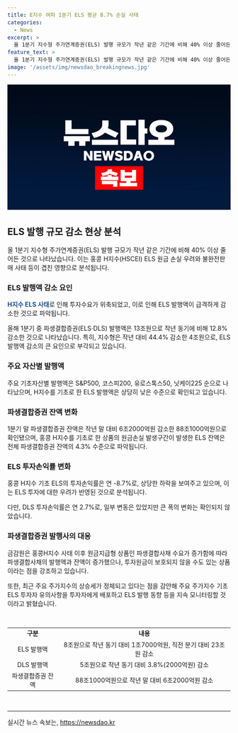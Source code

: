 ```yaml
---
title: E지수 여파 1분기 ELS 평균 8.7% 손실 사태
categories:
  - News
excerpt: >
  올 1분기 지수형 주가연계증권(ELS) 발행 규모가 작년 같은 기간에 비해 40% 이상 줄어든 것으로 나타났다. 홍콩 H지수(HSCEI) ELS 원금 손실 우려와 불완전판매 사태 등이 겹쳐 발행액이 급감했다. 1분기 파생결합증권 발행액은 13조원으로 전년동기 대비 12.8% 감소했는데, 지수형은 44.4% 줄어든 반면, 종목형은 1조2000억원 늘었다. 특히, 홍콩 H지수를 기초로 한 ELS 상품이 피해를 입었으며, ELS 투자손익률은 연 -8.7%로 하락했다.
feature_text: >
  올 1분기 지수형 주가연계증권(ELS) 발행 규모가 작년 같은 기간에 비해 40% 이상 줄어든 것으로 나타났다. 홍콩 H지수(HSCEI) ELS 원금 손실 우려와 불완전판매 사태 등이 겹쳐 발행액이 급감했다. 1분기 파생결합증권 발행액은 13조원으로 전년동기 대비 12.8% 감소했는데, 지수형은 44.4% 줄어든 반면, 종목형은 1조2000억원 늘었다. 특히, 홍콩 H지수를 기초로 한 ELS 상품이 피해를 입었으며, ELS 투자손익률은 연 -8.7%로 하락했다.
image: '/assets/img/newsdao_breakingnews.jpg'
---
```


<p><img src="/assets/img/newsdao_breakingnews.jpg" alt="bookingtag 속보" /></p>

<h2 data-ke-size="size26">ELS 발행 규모 감소 현상 분석</h2>

<p data-ke-size="size16">올 1분기 지수형 주가연계증권(ELS) 발행 규모가 작년 같은 기간에 비해 40% 이상 줄어든 것으로 나타났습니다. 이는 홍콩 H지수(HSCEI) ELS 원금 손실 우려와 불완전판매 사태 등이 겹친 영향으로 분석됩니다.</p>

<h3>ELS 발행액 감소 요인</h3>

<p data-ke-size="size16"><b><span style="color: #1a5490;">H지수 ELS 사태</span></b>로 인해 투자수요가 위축되었고, 이로 인해 ELS 발행액이 급격하게 감소한 것으로 파악됩니다.</p>

<p data-ke-size="size16">올해 1분기 중 파생결합증권(ELS·DLS) 발행액은 13조원으로 작년 동기에 비해 12.8% 감소한 것으로 나타났습니다. 특히, 지수형은 작년 대비 44.4% 감소한 4조원으로, ELS 발행액 감소의 큰 요인으로 부각되고 있습니다.</p>

<h3>주요 자산별 발행액</h3>

<p data-ke-size="size16">주요 기초자산별 발행액은 S&P500, 코스피200, 유로스톡스50, 닛케이225 순으로 나타났으며, H지수를 기초로 한 ELS 발행액은 상당히 낮은 수준으로 확인되고 있습니다.</p>

<h3>파생결합증권 잔액 변화</h3>

<p data-ke-size="size16">1분기 말 파생결합증권 잔액은 작년 말 대비 6조2000억원 감소한 88조1000억원으로 확인됐으며, 홍콩 H지수를 기초로 한 상품의 원금손실 발생구간이 발생한 ELS 잔액은 전체 파생결합증권 잔액의 4.3% 수준으로 파악됩니다.</p>

<h3>ELS 투자손익률 변화</h3>

<p data-ke-size="size16">홍콩 H지수 기초 ELS의 투자손익률은 연 -8.7%로, 상당한 하락을 보여주고 있으며, 이는 ELS 투자에 대한 우려가 반영된 것으로 분석됩니다.</p>

<p data-ke-size="size16">다만, DLS 투자손익률은 연 2.7%로, 일부 변동은 있었지만 큰 폭의 변화는 확인되지 않았습니다.</p>

<h3>파생결합증권 발행사의 대응</h3>

<p data-ke-size="size16">금감원은 홍콩H지수 사태 이후 원금지급형 상품인 파생결합사채 수요가 증가함에 따라 파생결합사채의 발행액과 잔액이 증가했으나, 투자원금이 보호되지 않을 수도 있는 상품이라는 점을 강조하고 있습니다.</p>

<p data-ke-size="size16">또한, 최근 주요 주가지수의 상승세가 정체되고 있다는 점을 감안해 주요 주가지수 기초 ELS 투자자 유의사항을 투자자에게 배포하고 ELS 발행 동향 등을 지속 모니터링할 것이라고 밝혔습니다.</p>

<p data-ke-size="size16">&nbsp;</p>

<table>
<tbody>
<tr>
<td style="text-align: center; height: 17px;"><b>구분</b></td>
<td style="text-align: center; height: 17px;"><b>내용</b></td>
</tr>
<tr>
<td style="text-align: center; height: 17px;">ELS 발행액</td>
<td style="text-align: center; height: 17px;">8조원으로 작년 동기 대비 1조7000억원, 직전 분기 대비 23조원 감소</td>
</tr>
<tr>
<td style="text-align: center; height: 17px;">DLS 발행액</td>
<td style="text-align: center; height: 17px;">5조원으로 작년 동기 대비 3.8%(2000억원) 감소</td>
</tr>
<tr>
<td style="text-align: center; height: 17px;">파생결합증권 잔액</td>
<td style="text-align: center; height: 17px;">88조1000억원으로 작년 말 대비 6조2000억원 감소</td>
</tr>
</tbody>
</table>

<p data-ke-size="size16">&nbsp;</p>

<hr>
실시간 뉴스 속보는, <a href="https://newsdao.kr" rel="dofollow">https://newsdao.kr</a>



